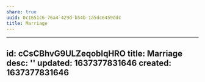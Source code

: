 ```yaml
---
share: true
uuid: 0c1651c6-76a4-429d-b54b-1a5dc6459ddc
title: Marriage
---
```

---
id: cCsCBhvG9ULZeqobIqHRO
title: Marriage
desc: ''
updated: 1637377831646
created: 1637377831646
---


